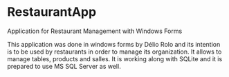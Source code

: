 # RestaurantApp

Application for Restaurant Management with Windows Forms

This application was done in windows forms by Délio Rolo and its intention is to be used by restaurants in order to manage its organization.
It allows to manage tables, products and salles. It is working along with SQLite and it is prepared to use MS SQL Server as well. 

